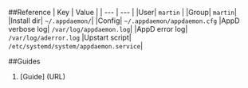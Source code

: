 ##Reference
|  Key  | Value  |
| --- | --- |
|User| `martin` |
|Group| `martin`|
|Install dir| `~/.appdaemon/`|
|Config| `~/.appdaemon/appdaemon.cfg`
|AppD verbose log| `/var/log/appdaemon.log`|
|AppD error log| `/var/log/aderror.log`
|Upstart script| `/etc/systemd/system/appdaemon.service`|

##Guides
1. [Guide] (URL)